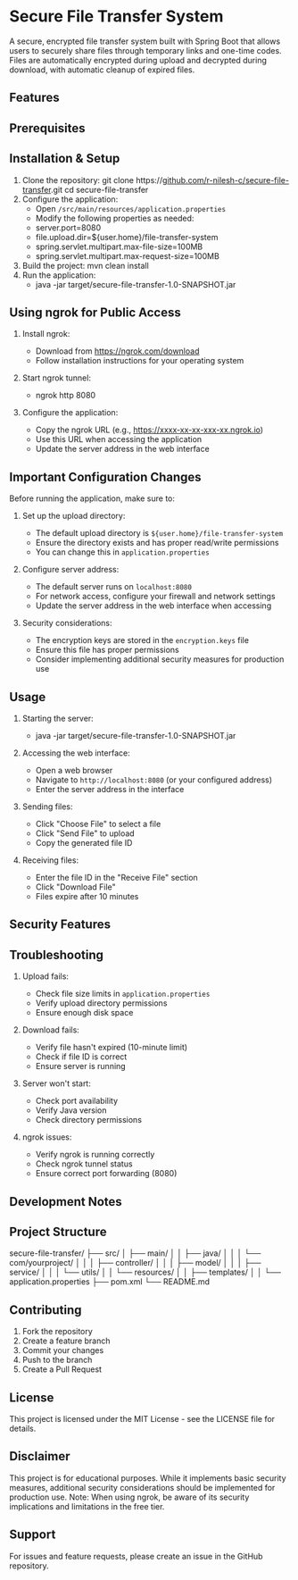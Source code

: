 # Secure File Transfer System

A secure, encrypted file transfer system built with Spring Boot that allows users to securely share files through temporary links and one-time codes. Files are automatically encrypted during upload and decrypted during download, with automatic cleanup of expired files.

## Features


## Prerequisites


## Installation & Setup

1. Clone the repository: git clone https://[github.com/r-nilesh-c/secure-file-transfer](https://github.com/r-nilesh-c/File-Transfer-Project).git 
                         cd secure-file-transfer
2. Configure the application:
   - Open `/src/main/resources/application.properties`
   - Modify the following properties as needed:
   - server.port=8080 
   - file.upload.dir=${user.home}/file-transfer-system 
   - spring.servlet.multipart.max-file-size=100MB 
   - spring.servlet.multipart.max-request-size=100MB
3. Build the project: mvn clean install
4. Run the application:
   - java -jar target/secure-file-transfer-1.0-SNAPSHOT.jar

## Using ngrok for Public Access

1. Install ngrok:
   - Download from https://ngrok.com/download
   - Follow installation instructions for your operating system

2. Start ngrok tunnel:
   - ngrok http 8080

3. Configure the application:
   - Copy the ngrok URL (e.g., https://xxxx-xx-xx-xxx-xx.ngrok.io)
   - Use this URL when accessing the application
   - Update the server address in the web interface

## Important Configuration Changes

Before running the application, make sure to:

1. Set up the upload directory:
    - The default upload directory is `${user.home}/file-transfer-system`
    - Ensure the directory exists and has proper read/write permissions
    - You can change this in `application.properties`

2. Configure server address:
    - The default server runs on `localhost:8080`
    - For network access, configure your firewall and network settings
    - Update the server address in the web interface when accessing

3. Security considerations:
    - The encryption keys are stored in the `encryption.keys` file
    - Ensure this file has proper permissions
    - Consider implementing additional security measures for production use

## Usage

1. Starting the server:
    - java -jar target/secure-file-transfer-1.0-SNAPSHOT.jar
2. Accessing the web interface:
    - Open a web browser
    - Navigate to `http://localhost:8080` (or your configured address)
    - Enter the server address in the interface

3. Sending files:
    - Click "Choose File" to select a file
    - Click "Send File" to upload
    - Copy the generated file ID

4. Receiving files:
    - Enter the file ID in the "Receive File" section
    - Click "Download File"
    - Files expire after 10 minutes

## Security Features


## Troubleshooting

1. Upload fails:
    - Check file size limits in `application.properties`
    - Verify upload directory permissions
    - Ensure enough disk space

2. Download fails:
    - Verify file hasn't expired (10-minute limit)
    - Check if file ID is correct
    - Ensure server is running

3. Server won't start:
    - Check port availability
    - Verify Java version
    - Check directory permissions

4. ngrok issues:
    - Verify ngrok is running correctly
    - Check ngrok tunnel status
    - Ensure correct port forwarding (8080)

## Development Notes


## Project Structure
secure-file-transfer/
├── src/ 
│ ├── main/ 
│ │ ├── java/ 
│ │ │ └── com/yourproject/ 
│ │ │ ├── controller/ 
│ │ │ ├── model/ 
│ │ │ ├── service/ 
│ │ │ └── utils/ 
│ │ └── resources/ 
│ │ ├── templates/ 
│ │ └── application.properties 
├── pom.xml 
└── README.md

## Contributing

1. Fork the repository
2. Create a feature branch
3. Commit your changes
4. Push to the branch
5. Create a Pull Request

## License

This project is licensed under the MIT License - see the LICENSE file for details.

## Disclaimer

This project is for educational purposes. While it implements basic security measures, additional security considerations should be implemented for production use. Note: When using ngrok, be aware of its security implications and limitations in the free tier.

## Support

For issues and feature requests, please create an issue in the GitHub repository.
